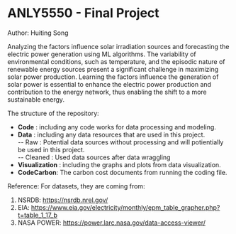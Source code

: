 # ANLY5550 - Final Project
Author: Huiting Song

Analyzing the factors influence solar irradiation sources and forecasting the electric power generation using ML algorithms. The variability of environmental conditions, such as temperature, and the episodic nature of renewable energy sources present a significant challenge in maximizing solar power production. Learning the factors influence the generation of solar power is essential to enhance the electric power production and contribution to the energy network, thus enabling the shift to a more sustainable energy.

The structure of the repository:
- **Code** : including any code works for data processing and modeling.
- **Data** : including any data resources that are used in this project.
<br>-- Raw : Potential data sources without processing and will potientially be used in this project.
<br>-- Cleaned : Used data sources after data wraggling
- **Visualization** : including the graphs and plots from data visualization.
- **CodeCarbon**: The carbon cost documents from running the coding file.

Reference: 
For datasets, they are coming from:
1. NSRDB: https://nsrdb.nrel.gov/
2. EIA: https://www.eia.gov/electricity/monthly/epm_table_grapher.php?t=table_1_17_b
3. NASA POWER: https://power.larc.nasa.gov/data-access-viewer/ 

